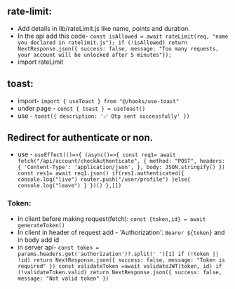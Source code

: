 ## rate-limit:
  - Add details in lib/rateLimit.js like name, points and duration.
  - In the api add this code- `const isAllowed = await rateLimit(req, "name you declared in ratelimit.js");
        if (!isAllowed) return NextResponse.json({ success: false, message: "Too many requests, your account will be unlocked after 5 minutes"});`
  - import rateLimit

## toast:
  - import- `import { useToast } from "@/hooks/use-toast"`
  - under page - `const { toast } = useToast()`
  - use - `toast({
      description: '✅ Otp sent successfully'
    })`

## Redirect for authenticate or non.
 - use - `useEffect(()=>{
    (async()=>{
      const req1= await fetch("/api/account/checkAuthenticate", {
        method: "POST",
        headers: {
          'Content-Type': 'application/json',
        },
        body: JSON.stringify()
      })
      const res1= await req1.json()
      if(res1.authenticated){
        console.log("live")
        router.push("/user/profile")
      }else{
        console.log("leave")
      }
    })()
  },[])`


### Token:
 - In client before making request(fetch): `const {token,id} = await generateToken()`
 - In client in header of request add - 'Authorization': `Bearer ${token}`   and in body add id
 - in server api- `const token = params.headers.get('authorization')?.split(' ')[1]
        if (!token || !id) return NextResponse.json({ success: false, message: "Token is required" })
        const validateToken =await validateJWT(token, id)
        if (!validateToken.valid) return NextResponse.json({ success: false, message: "Not valid token" })`